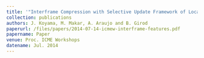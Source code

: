 ```yaml
---
title: '"Interframe Compression with Selective Update Framework of Local Features for Mobile Augmented Reality,"'
collection: publications
authors: J. Koyama, M. Makar, A. Araujo and B. Girod
paperurl: /files/papers/2014-07-14-icmew-interframe-features.pdf
papername: Paper
venue: Proc. ICME Workshops
datename: Jul. 2014
---
```

